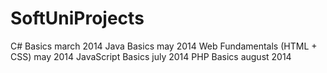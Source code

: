SoftUniProjects
=========================================================
C# Basics march 2014
Java Basics may 2014
Web Fundamentals (HTML + CSS) may 2014
JavaScript Basics july 2014
PHP Basics august 2014